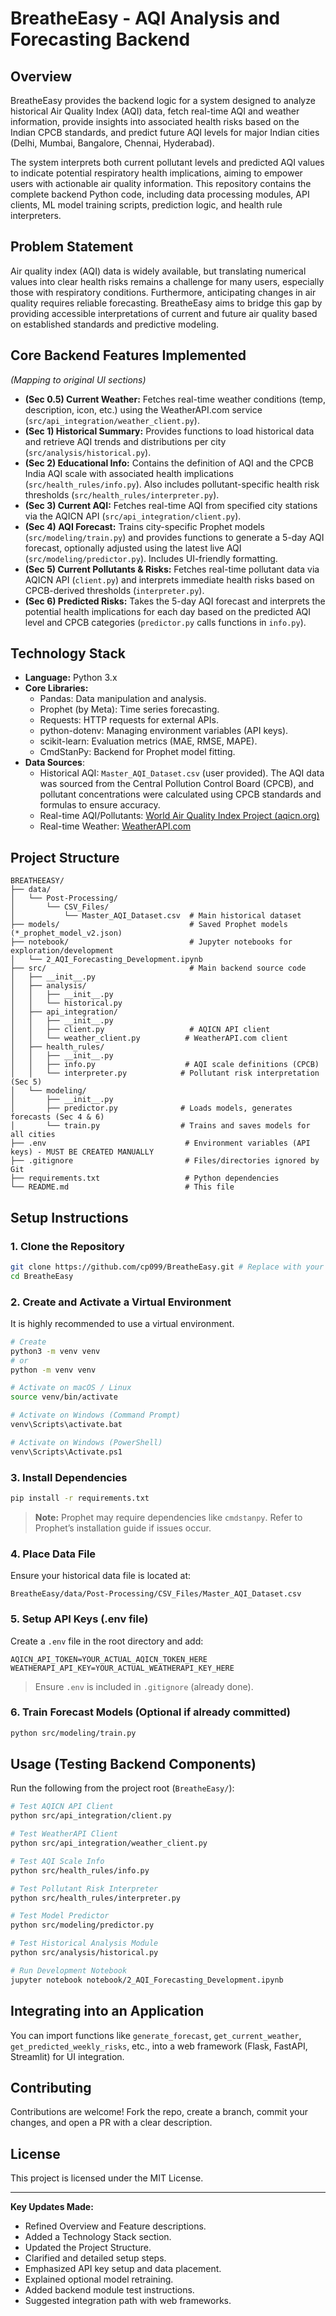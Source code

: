 # BreatheEasy - AQI Analysis and Forecasting Backend

## Overview
BreatheEasy provides the backend logic for a system designed to analyze historical Air Quality Index (AQI) data, fetch real-time AQI and weather information, provide insights into associated health risks based on the Indian CPCB standards, and predict future AQI levels for major Indian cities (Delhi, Mumbai, Bangalore, Chennai, Hyderabad).

The system interprets both current pollutant levels and predicted AQI values to indicate potential respiratory health implications, aiming to empower users with actionable air quality information. This repository contains the complete backend Python code, including data processing modules, API clients, ML model training scripts, prediction logic, and health rule interpreters.

## Problem Statement
Air quality index (AQI) data is widely available, but translating numerical values into clear health risks remains a challenge for many users, especially those with respiratory conditions. Furthermore, anticipating changes in air quality requires reliable forecasting. BreatheEasy aims to bridge this gap by providing accessible interpretations of current and future air quality based on established standards and predictive modeling.

## Core Backend Features Implemented
*(Mapping to original UI sections)*

- **(Sec 0.5) Current Weather:** Fetches real-time weather conditions (temp, description, icon, etc.) using the WeatherAPI.com service (`src/api_integration/weather_client.py`).
- **(Sec 1) Historical Summary:** Provides functions to load historical data and retrieve AQI trends and distributions per city (`src/analysis/historical.py`).
- **(Sec 2) Educational Info:** Contains the definition of AQI and the CPCB India AQI scale with associated health implications (`src/health_rules/info.py`). Also includes pollutant-specific health risk thresholds (`src/health_rules/interpreter.py`).
- **(Sec 3) Current AQI:** Fetches real-time AQI from specified city stations via the AQICN API (`src/api_integration/client.py`).
- **(Sec 4) AQI Forecast:** Trains city-specific Prophet models (`src/modeling/train.py`) and provides functions to generate a 5-day AQI forecast, optionally adjusted using the latest live AQI (`src/modeling/predictor.py`). Includes UI-friendly formatting.
- **(Sec 5) Current Pollutants & Risks:** Fetches real-time pollutant data via AQICN API (`client.py`) and interprets immediate health risks based on CPCB-derived thresholds (`interpreter.py`).
- **(Sec 6) Predicted Risks:** Takes the 5-day AQI forecast and interprets the potential health implications for each day based on the predicted AQI level and CPCB categories (`predictor.py` calls functions in `info.py`).

## Technology Stack
- **Language:** Python 3.x
- **Core Libraries:**
  - Pandas: Data manipulation and analysis.
  - Prophet (by Meta): Time series forecasting.
  - Requests: HTTP requests for external APIs.
  - python-dotenv: Managing environment variables (API keys).
  - scikit-learn: Evaluation metrics (MAE, RMSE, MAPE).
  - CmdStanPy: Backend for Prophet model fitting.
- **Data Sources**:
  - Historical AQI: `Master_AQI_Dataset.csv` (user provided). The AQI data was sourced from the Central Pollution Control Board (CPCB), and pollutant concentrations were calculated using CPCB standards and formulas to ensure accuracy.
  - Real-time AQI/Pollutants: [World Air Quality Index Project (aqicn.org)](https://aqicn.org/api/)
  - Real-time Weather: [WeatherAPI.com](https://www.weatherapi.com/)

## Project Structure
```
BREATHEEASY/
├── data/
│   └── Post-Processing/
│       └── CSV_Files/
│           └── Master_AQI_Dataset.csv  # Main historical dataset
├── models/                             # Saved Prophet models (*_prophet_model_v2.json)
├── notebook/                           # Jupyter notebooks for exploration/development
│   └── 2_AQI_Forecasting_Development.ipynb
├── src/                                # Main backend source code
│   ├── __init__.py
│   ├── analysis/
│   │   ├── __init__.py
│   │   └── historical.py
│   ├── api_integration/
│   │   ├── __init__.py
│   │   ├── client.py                   # AQICN API client
│   │   └── weather_client.py          # WeatherAPI.com client
│   ├── health_rules/
│   │   ├── __init__.py
│   │   ├── info.py                    # AQI scale definitions (CPCB)
│   │   └── interpreter.py            # Pollutant risk interpretation (Sec 5)
│   └── modeling/
│       ├── __init__.py
│       ├── predictor.py              # Loads models, generates forecasts (Sec 4 & 6)
│       └── train.py                  # Trains and saves models for all cities
├── .env                               # Environment variables (API keys) - MUST BE CREATED MANUALLY
├── .gitignore                         # Files/directories ignored by Git
├── requirements.txt                   # Python dependencies
└── README.md                          # This file
```

## Setup Instructions

### 1. Clone the Repository
```bash
git clone https://github.com/cp099/BreatheEasy.git # Replace with your actual repo URL if different
cd BreatheEasy
```

### 2. Create and Activate a Virtual Environment
It is highly recommended to use a virtual environment.

```bash
# Create
python3 -m venv venv
# or
python -m venv venv

# Activate on macOS / Linux
source venv/bin/activate

# Activate on Windows (Command Prompt)
venv\Scripts\activate.bat

# Activate on Windows (PowerShell)
venv\Scripts\Activate.ps1
```

### 3. Install Dependencies
```bash
pip install -r requirements.txt
```
> **Note:** Prophet may require dependencies like `cmdstanpy`. Refer to Prophet’s installation guide if issues occur.

### 4. Place Data File
Ensure your historical data file is located at:
```
BreatheEasy/data/Post-Processing/CSV_Files/Master_AQI_Dataset.csv
```

### 5. Setup API Keys (.env file)
Create a `.env` file in the root directory and add:
```
AQICN_API_TOKEN=YOUR_ACTUAL_AQICN_TOKEN_HERE
WEATHERAPI_API_KEY=YOUR_ACTUAL_WEATHERAPI_KEY_HERE
```
> Ensure `.env` is included in `.gitignore` (already done).

### 6. Train Forecast Models (Optional if already committed)
```bash
python src/modeling/train.py
```

## Usage (Testing Backend Components)
Run the following from the project root (`BreatheEasy/`):

```bash
# Test AQICN API Client
python src/api_integration/client.py

# Test WeatherAPI Client
python src/api_integration/weather_client.py

# Test AQI Scale Info
python src/health_rules/info.py

# Test Pollutant Risk Interpreter
python src/health_rules/interpreter.py

# Test Model Predictor
python src/modeling/predictor.py

# Test Historical Analysis Module
python src/analysis/historical.py

# Run Development Notebook
jupyter notebook notebook/2_AQI_Forecasting_Development.ipynb
```

## Integrating into an Application
You can import functions like `generate_forecast`, `get_current_weather`, `get_predicted_weekly_risks`, etc., into a web framework (Flask, FastAPI, Streamlit) for UI integration.

## Contributing
Contributions are welcome! Fork the repo, create a branch, commit your changes, and open a PR with a clear description.

## License
This project is licensed under the MIT License.

---

**Key Updates Made:**

- Refined Overview and Feature descriptions.
- Added a Technology Stack section.
- Updated the Project Structure.
- Clarified and detailed setup steps.
- Emphasized API key setup and data placement.
- Explained optional model retraining.
- Added backend module test instructions.
- Suggested integration path with web frameworks.